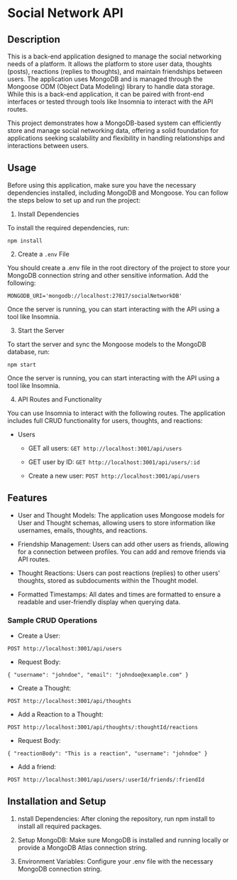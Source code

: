 # Social Network API

## Description

This is a back-end application designed to manage the social networking needs of a platform. It allows the platform to store user data, thoughts (posts), reactions (replies to thoughts), and maintain friendships between users. The application uses MongoDB and is managed through the Mongoose ODM (Object Data Modeling) library to handle data storage. While this is a back-end application, it can be paired with front-end interfaces or tested through tools like Insomnia to interact with the API routes.

This project demonstrates how a MongoDB-based system can efficiently store and manage social networking data, offering a solid foundation for applications seeking scalability and flexibility in handling relationships and interactions between users.

## Usage

Before using this application, make sure you have the necessary dependencies installed, including MongoDB and Mongoose. You can follow the steps below to set up and run the project:

1. Install Dependencies

To install the required dependencies, run:

    npm install

2. Create a `.env` File

You should create a .env file in the root directory of the project to store your MongoDB connection string and other sensitive information. Add the following:

    MONGODB_URI='mongodb://localhost:27017/socialNetworkDB'

Once the server is running, you can start interacting with the API using a tool like Insomnia.

3. Start the Server

To start the server and sync the Mongoose models to the MongoDB database, run:

    npm start

Once the server is running, you can start interacting with the API using a tool like Insomnia.

4. API Routes and Functionality

You can use Insomnia to interact with the following routes. The application includes full CRUD functionality for users, thoughts, and reactions:

- Users

    - GET all users: `GET http://localhost:3001/api/users`

    - GET user by ID: `GET http://localhost:3001/api/users/:id`

    - Create a new user: `POST http://localhost:3001/api/users`

## Features

- User and Thought Models: The application uses Mongoose models for User and Thought schemas, allowing users to store information like usernames, emails, thoughts, and reactions.

- Friendship Management: Users can add other users as friends, allowing for a connection between profiles. You can add and remove friends via API routes.

- Thought Reactions: Users can post reactions (replies) to other users' thoughts, stored as subdocuments within the Thought model.

- Formatted Timestamps: All dates and times are formatted to ensure a readable and user-friendly display when querying data.

### Sample CRUD Operations

- Create a User:

`POST http://localhost:3001/api/users`

- Request Body:

`{
  "username": "johndoe",
  "email": "johndoe@example.com"
}`

- Create a Thought:

`POST http://localhost:3001/api/thoughts`

- Add a Reaction to a Thought:

`POST http://localhost:3001/api/thoughts/:thoughtId/reactions`

- Request Body:

`{
  "reactionBody": "This is a reaction",
  "username": "johndoe"
}`

- Add a friend:

`POST http://localhost:3001/api/users/:userId/friends/:friendId`

## Installation and Setup

1. nstall Dependencies: After cloning the repository, run npm install to install all required packages.

2. Setup MongoDB: Make sure MongoDB is installed and running locally or provide a MongoDB Atlas connection string.

3. Environment Variables: Configure your .env file with the necessary MongoDB connection string.
